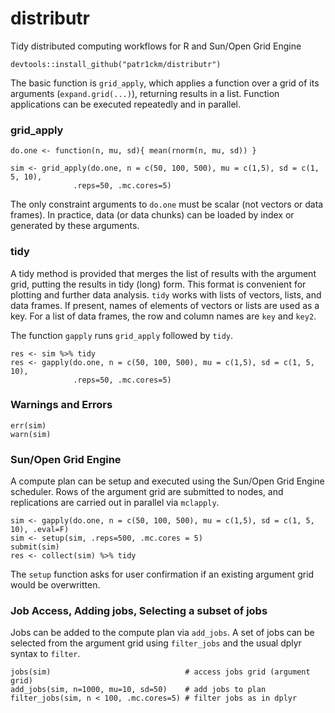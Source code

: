 # distributr
Tidy distributed computing workflows for R and Sun/Open Grid Engine

    devtools::install_github("patr1ckm/distributr")
    
The basic function is `grid_apply`, which applies a function over a grid of its arguments (`expand.grid(...)`), returning results in a list. Function applications can be executed repeatedly and in parallel.

### grid_apply
 
```{r, eval=TRUE}
do.one <- function(n, mu, sd){ mean(rnorm(n, mu, sd)) }

sim <- grid_apply(do.one, n = c(50, 100, 500), mu = c(1,5), sd = c(1, 5, 10), 
              .reps=50, .mc.cores=5)
```

The only constraint arguments to `do.one` must be scalar (not vectors or data frames). In practice, data (or data chunks) can be loaded by index or generated by these arguments.


### tidy

A tidy method is provided that merges the list of results with the argument grid, putting the results in tidy (long) form. This format is convenient for plotting and further data analysis. `tidy` works with lists of vectors, lists, and data frames. If present, names of elements of vectors or lists are used as a key. For a list of data frames, the row and column names are `key` and `key2`.

The function `gapply` runs `grid_apply` followed by `tidy`. 

```{r, eval=TRUE}
res <- sim %>% tidy
res <- gapply(do.one, n = c(50, 100, 500), mu = c(1,5), sd = c(1, 5, 10), 
              .reps=50, .mc.cores=5)
```

### Warnings and Errors

```{r, eval=TRUE}
err(sim)
warn(sim)
```

### Sun/Open Grid Engine

A compute plan can be setup and executed using the Sun/Open Grid Engine scheduler. Rows of the argument grid are submitted to nodes, and replications are carried out in parallel via `mclapply`. 

```{r}
sim <- gapply(do.one, n = c(50, 100, 500), mu = c(1,5), sd = c(1, 5, 10), .eval=F)
sim <- setup(sim, .reps=500, .mc.cores = 5)
submit(sim)   
res <- collect(sim) %>% tidy
```
The `setup` function asks for user confirmation if an existing argument grid would be overwritten.

### Job Access, Adding jobs, Selecting a subset of jobs

Jobs can be added to the compute plan via `add_jobs`. A set of jobs can be selected from the argument grid using `filter_jobs` and the usual dplyr syntax to `filter`.

```{r}
jobs(sim)                              # access jobs grid (argument grid)
add_jobs(sim, n=1000, mu=10, sd=50)    # add jobs to plan
filter_jobs(sim, n < 100, .mc.cores=5) # filter jobs as in dplyr
```

